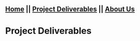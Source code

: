 ## [Home](README.md) || [Project Deliverables](project-deliverables.md) || [About Us](about-us.md)

# Project Deliverables
